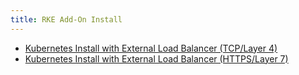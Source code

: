 ```yaml
---
title: RKE Add-On Install
---
```


- [Kubernetes Install with External Load Balancer (TCP/Layer 4)](layer-4-lb.md)
- [Kubernetes Install with External Load Balancer (HTTPS/Layer 7)](layer-7-lb.md)

